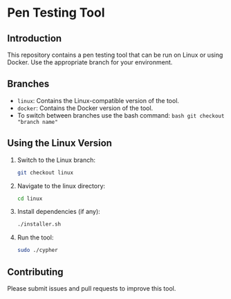 # Pen Testing Tool

## Introduction
This repository contains a pen testing tool that can be run on Linux or using Docker. Use the appropriate branch for your environment.

## Branches
- `linux`: Contains the Linux-compatible version of the tool.
- `docker`: Contains the Docker version of the tool.
- To switch between branches use the bash command:
      ```bash
      git checkout "branch name"
      ```
## Using the Linux Version

1. Switch to the Linux branch:
    ```bash
    git checkout linux
    ```

2. Navigate to the linux directory:
    ```bash
    cd linux
    ```

3. Install dependencies (if any):
    ```bash
    ./installer.sh
    ```

4. Run the tool:
    ```bash
    sudo ./cypher
    ```

## Contributing
Please submit issues and pull requests to improve this tool.
